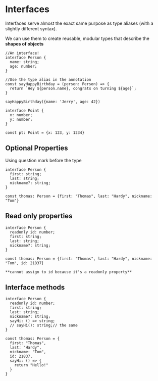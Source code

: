 # Interfaces

Interfaces serve almost the exact same purpose as type aliases (with a slightly different syntax).

We can use them to create reusable, modular types that describe the **shapes of objects**

```
//An interface!
interface Person {
  name: string;
  age: number;
}

//Use the type alias in the annotation
const sayHappyBirthday = (person: Person) => {
  return `Hey ${person.name}, congrats on turning ${age}`;
}

sayHappyBirthday({name: 'Jerry', age: 42})
```

```
interface Point {
  x: number;
  y: number;
}

const pt: Point = {x: 123, y: 1234}
```

## Optional Properties

Using question mark before the type

```
interface Person {
  first: string;
  last: string;
  nickname?: string;
}

const thomas: Person = {first: "Thomas", last: "Hardy", nickname: "Tom"}
```

## Read only properties

```
interface Person {
  readonly id: number;
  first: string;
  last: string;
  nickname?: string;
}

const thomas: Person = {first: "Thomas", last: "Hardy", nickname: "Tom", id: 21837}

**cannot assign to id because it's a readonly property**

```

## Interface methods

```
interface Person {
  readonly id: number;
  first: string;
  last: string;
  nickname?: string;
  sayHi: () => string;
  // sayHi(): string;// the same
}

const thomas: Person = {
  first: "Thomas",
  last: "Hardy",
  nickname: "Tom",
  id: 21837,
  sayHi: () => {
    return "Hello!"
  }
}
```
